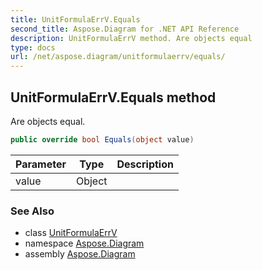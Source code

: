 ```yaml
---
title: UnitFormulaErrV.Equals
second_title: Aspose.Diagram for .NET API Reference
description: UnitFormulaErrV method. Are objects equal
type: docs
url: /net/aspose.diagram/unitformulaerrv/equals/
---
```

## UnitFormulaErrV.Equals method

Are objects equal.

```csharp
public override bool Equals(object value)
```

| Parameter | Type | Description |
| --- | --- | --- |
| value | Object |  |

### See Also

* class [UnitFormulaErrV](../)
* namespace [Aspose.Diagram](../../unitformulaerrv/)
* assembly [Aspose.Diagram](../../../)


